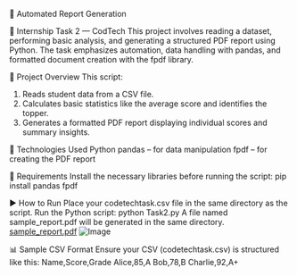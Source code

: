 🧾 Automated Report Generation

📌 Internship Task 2 — CodTech
This project involves reading a dataset, performing basic analysis, and generating a structured PDF report using Python. The task emphasizes automation, data handling with pandas, and formatted document creation with the fpdf library.

📁 Project Overview
This script:
1. Reads student data from a CSV file.
2. Calculates basic statistics like the average score and identifies the topper.
3. Generates a formatted PDF report displaying individual scores and summary insights.

🔧 Technologies Used
Python
pandas – for data manipulation
fpdf – for creating the PDF report

🧾 Requirements
Install the necessary libraries before running the script:
pip install pandas fpdf

▶️ How to Run
Place your codetechtask.csv file in the same directory as the script.
Run the Python script:
python Task2.py
A file named sample_report.pdf will be generated in the same directory.
[sample_report.pdf](https://github.com/user-attachments/files/20857822/sample_report.pdf)
![Image](https://github.com/user-attachments/assets/0c3ef1ec-f11c-49ff-b6dd-633ed3d39bf6)

📊 Sample CSV Format
Ensure your CSV (codetechtask.csv) is structured like this:
Name,Score,Grade
Alice,85,A
Bob,78,B
Charlie,92,A+

